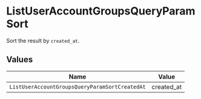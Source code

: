 # ListUserAccountGroupsQueryParamSort

Sort the result by `created_at`.


## Values

| Name                                           | Value                                          |
| ---------------------------------------------- | ---------------------------------------------- |
| `ListUserAccountGroupsQueryParamSortCreatedAt` | created_at                                     |